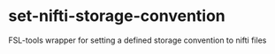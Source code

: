 # set-nifti-storage-convention
FSL-tools wrapper for setting a defined storage convention to nifti files

